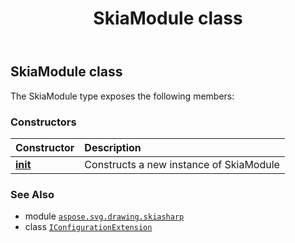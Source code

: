 ﻿---
title: SkiaModule class
second_title: Aspose.SVG for Python via .NET API References
description: 
type: docs
weight: 10
url: /python-net/aspose.svg.drawing.skiasharp/skiamodule/
is_root: false
---

## SkiaModule class



The SkiaModule type exposes the following members:

### Constructors
| Constructor | Description |
| :- | :- |
| [__init__](/svg/python-net/aspose.svg.drawing.skiasharp/skiamodule/__init__/#) | Constructs a new instance of SkiaModule |



### See Also
* module [`aspose.svg.drawing.skiasharp`](..)
* class [`IConfigurationExtension`](/svg/python-net/aspose.svg/iconfigurationextension)
